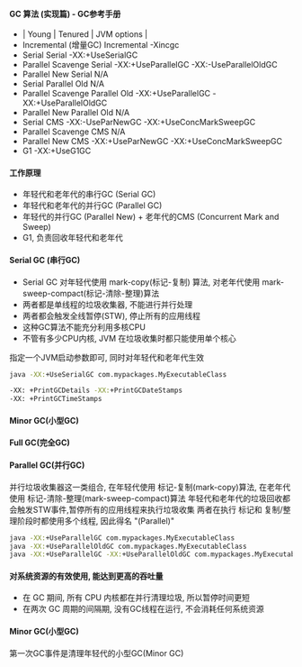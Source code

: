 #### GC 算法 (实现篇) - GC参考手册
- | Young                   | Tenured                 | JVM options            |
- Incremental (增量GC)	     Incremental	            -Xincgc
- Serial	                   Serial	                  -XX:+UseSerialGC
- Parallel Scavenge	         Serial                   -XX:+UseParallelGC -XX:-UseParallelOldGC
- Parallel New	             Serial	                  N/A
- Serial	                   Parallel Old	            N/A
- Parallel Scavenge	         Parallel Old	            -XX:+UseParallelGC -XX:+UseParallelOldGC
- Parallel New	             Parallel Old	            N/A
- Serial	                   CMS	                    -XX:-UseParNewGC -XX:+UseConcMarkSweepGC
- Parallel                   Scavenge	CMS	            N/A
- Parallel New	             CMS	                    -XX:+UseParNewGC -XX:+UseConcMarkSweepGC
- G1	                                                -XX:+UseG1GC

#### 工作原理
- 年轻代和老年代的串行GC (Serial GC)
- 年轻代和老年代的并行GC (Parallel GC)
- 年轻代的并行GC (Parallel New) + 老年代的CMS (Concurrent Mark and Sweep)
- G1, 负责回收年轻代和老年代

#### Serial GC (串行GC)
- Serial GC 对年轻代使用 mark-copy(标记-复制) 算法, 对老年代使用 mark-sweep-compact(标记-清除-整理)算法
- 两者都是单线程的垃圾收集器, 不能进行并行处理
- 两者都会触发全线暂停(STW), 停止所有的应用线程
- 这种GC算法不能充分利用多核CPU
- 不管有多少CPU内核, JVM 在垃圾收集时都只能使用单个核心

指定一个JVM启动参数即可, 同时对年轻代和老年代生效
```cmd
java -XX:+UseSerialGC com.mypackages.MyExecutableClass
```
```cmd
-XX: +PrintGCDetails -XX:+PrintGCDateStamps 
-XX: +PrintGCTimeStamps
```

#### Minor GC(小型GC)
#### Full GC(完全GC)
#### Parallel GC(并行GC)
并行垃圾收集器这一类组合, 在年轻代使用 标记-复制(mark-copy)算法, 在老年代使用 标记-清除-整理(mark-sweep-compact)算法
年轻代和老年代的垃圾回收都会触发STW事件,暂停所有的应用线程来执行垃圾收集
两者在执行 标记和 复制/整理阶段时都使用多个线程, 因此得名 "(Parallel)"
```cmd
java -XX:+UseParallelGC com.mypackages.MyExecutableClass
java -XX:+UseParallelOldGC com.mypackages.MyExecutableClass
java -XX:+UseParallelGC -XX:+UseParallelOldGC com.mypackages.MyExecutableClass
```
#### 对系统资源的有效使用, 能达到更高的吞吐量
- 在 GC 期间, 所有 CPU 内核都在并行清理垃圾, 所以暂停时间更短
- 在两次 GC 周期的间隔期, 没有GC线程在运行, 不会消耗任何系统资源

#### Minor GC(小型GC)
第一次GC事件是清理年轻代的小型GC(Minor GC)



